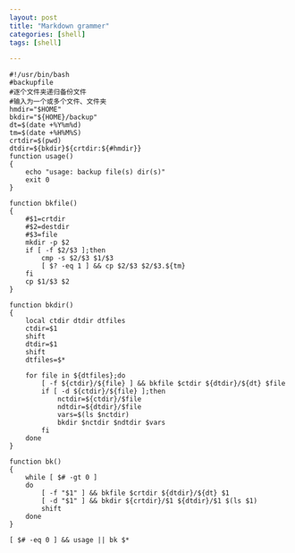 ```yaml
---
layout: post
title: "Markdown grammer"
categories: [shell]
tags: [shell]

---
```

   
    #!/usr/bin/bash
    #backupfile
    #逐个文件夹递归备份文件
    #输入为一个或多个文件、文件夹
    hmdir="$HOME"
    bkdir="${HOME}/backup"
    dt=$(date +%Y%m%d)
    tm=$(date +%H%M%S)
    crtdir=$(pwd)
    dtdir=${bkdir}${crtdir:${#hmdir}}
    function usage()
    {
        echo "usage: backup file(s) dir(s)"
        exit 0
    }

    function bkfile()
    {
        #$1=crtdir
        #$2=destdir
        #$3=file
        mkdir -p $2
        if [ -f $2/$3 ];then
            cmp -s $2/$3 $1/$3
            [ $? -eq 1 ] && cp $2/$3 $2/$3.${tm}
        fi
        cp $1/$3 $2
    }

    function bkdir()
    {
        local ctdir dtdir dtfiles
        ctdir=$1
        shift
        dtdir=$1
        shift
        dtfiles=$*
        
        for file in ${dtfiles};do
            [ -f ${ctdir}/${file} ] && bkfile $ctdir ${dtdir}/${dt} $file
            if [ -d ${ctdir}/${file} ];then
                nctdir=${ctdir}/$file
                ndtdir=${dtdir}/$file
                vars=$(ls $nctdir)
                bkdir $nctdir $ndtdir $vars
            fi
        done
    }

    function bk()
    {
        while [ $# -gt 0 ]
        do
            [ -f "$1" ] && bkfile $crtdir ${dtdir}/${dt} $1
            [ -d "$1" ] && bkdir ${crtdir}/$1 ${dtdir}/$1 $(ls $1)
            shift
        done
    }
    
    [ $# -eq 0 ] && usage || bk $*